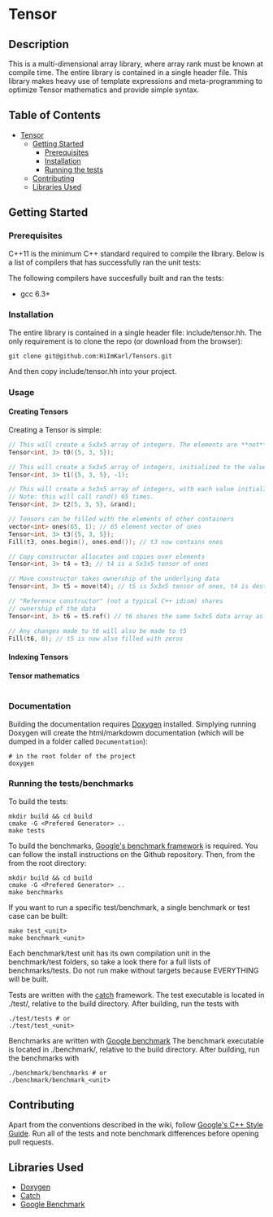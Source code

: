 
# Tensor

## Description
This is a multi-dimensional array library, where array rank must be known at compile time. The entire library is contained in a single header file. This library makes heavy use of template expressions and meta-programming to optimize Tensor mathematics and provide simple syntax. 

## Table of Contents
   * [Tensor](#tensor)
      * [Getting Started](#getting-started)
         * [Prerequisites](#prerequisites)
         * [Installation](#installation)
         * [Running the tests](#running-the-tests)
      * [Contributing](#contributing)
      * [Libraries Used](#libraries-used)

## Getting Started

### Prerequisites
C++11 is the minimum C++ standard required to compile the library. Below is a list of compilers that has successfully ran the unit tests:

The following compilers have succesfully built and ran the tests:
* gcc 6.3+

### Installation

The entire library is contained in a single header file: include/tensor.hh. The only requirement is to clone the repo (or download from the browser): 
```
git clone git@github.com:HiImKarl/Tensors.git
```
And then copy include/tensor.hh into your project. 

### Usage

#### Creating Tensors

Creating a Tensor is simple:
```C++
// This will create a 5x3x5 array of integers. The elements are **not** zero initialized.
Tensor<int, 3> t0({5, 3, 5});

// This will create a 5x3x5 array of integers, initialized to the value -1.
Tensor<int, 3> t1({5, 3, 5}, -1);

// This will create a 5x3x5 array of integers, with each value initialized by int rand() (from C stdlib)
// Note: this will call rand() 65 times.
Tensor<int, 3> t2(5, 3, 5}, &rand);

// Tensors can be filled with the elements of other containers
vector<int> ones(65, 1); // 65 element vector of ones
Tensor<int, 3> t3({5, 3, 5});
Fill(t3, ones.begin(), ones.end()); // t3 now contains ones

// Copy constructor allocates and copies over elements
Tensor<int, 3> t4 = t3; // t4 is a 5x3x5 tensor of ones

// Move constructor takes ownership of the underlying data
Tensor<int, 3> t5 = move(t4); // t5 is 5x3x5 tensor of ones, t4 is destroyed

// "Reference constructor" (not a typical C++ idiom) shares 
// ownership of the data
Tensor<int, 3> t6 = t5.ref() // t6 shares the same 5x3x5 data array as t4

// Any changes made to t6 will also be made to t5
Fill(t6, 0); // t5 is now also filled with zeros
```

#### Indexing Tensors



#### Tensor mathematics

``` C++

```

### Documentation

Building the documentation requires [Doxygen](https://github.com/doxygen/doxygen) installed. Simplying running Doxygen will create the html/markdowm documentation (which will be dumped in a folder called `Documentation`):

```
# in the root folder of the project
doxygen
```

### Running the tests/benchmarks

To build the tests:
```
mkdir build && cd build
cmake -G <Prefered Generator> .. 
make tests
```

To build the benchmarks, [Google's benchmark framework](https://github.com/google/benchmark) is required. You can follow the install instructions on the Github repository. Then, from the from the root directory:
```
mkdir build && cd build
cmake -G <Prefered Generator> .. 
make benchmarks
```

If you want to run a specific test/benchmark, a single benchmark or test case can be built:
```
make test_<unit>
make benchmark_<unit>
```

Each benchmark/test unit has its own compilation unit in the benchmark/test folders, so take a look there for a full lists of benchmarks/tests. Do not run make without targets because EVERYTHING will be built.

Tests are written with the [catch](https://github.com/catchorg/Catch2) framework.
The test executable is located in ./test/, relative to the build directory. After building, run the tests with
```
./test/tests # or 
./test/test_<unit>
```

Benchmarks are written with [Google benchmark](https://github.com/google/benchmark)
The benchmark executable is located in ./benchmark/, relative to the build directory. After building, run the benchmarks with
```
./benchmark/benchmarks # or 
./benchmark/benchmark_<unit>
```

## Contributing

Apart from the conventions described in the wiki, follow [Google's C++ Style Guide](https://google.github.io/styleguide/cppguide.html). 
Run all of the tests and note benchmark differences before opening pull requests.

## Libraries Used

* [Doxygen](https://github.com/doxygen/doxygen)
* [Catch](https://github.com/catchorg/Catch2)
* [Google Benchmark](https://github.com/catchorg/Catch2)
